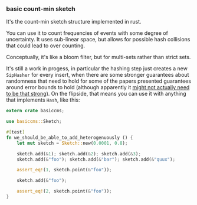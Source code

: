 ### basic count-min sketch

It's the count-min sketch structure implemented in rust.

You can use it to count frequencies of events with some degree of
uncertainty. It uses sub-linear space, but allows for possible hash
collisions that could lead to over counting.

Conceptually, it's like a bloom filter, but for multi-sets rather than
strict sets.

It's still a work in progess, in particular the hashing step just
creates a new `SipHasher` for every insert, when there are some
stronger guarantees about randomness that need to hold for some of the
papers presented guarantees around error bounds to hold (although
apparently it [might not actually need to be that
strong](https://github.com/ezyang/ocaml-cminsketch/blob/master/cminsketch.ml#L16-L19)). On
the flipside, that means you can use it with anything that implements
`Hash`, like this:

```rust
extern crate basiccms;

use basiccms::Sketch;

#[test]
fn we_should_be_able_to_add_heterogenuously () {
    let mut sketch = Sketch::new(0.0001, 0.8);

    sketch.add(&1); sketch.add(&2); sketch.add(&3);
    sketch.add(&"foo"); sketch.add(&"bar"); sketch.add(&"quux");

    assert_eq!(1, sketch.point(&"foo"));

    sketch.add(&"foo");

    assert_eq!(2, sketch.point(&"foo"));
}

```